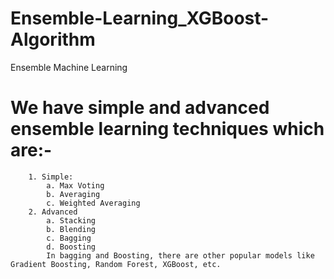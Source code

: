 # Ensemble-Learning_XGBoost-Algorithm
Ensemble Machine Learning
# We have simple and advanced ensemble learning techniques which are:-
        1. Simple:
            a. Max Voting
            b. Averaging
            c. Weighted Averaging
        2. Advanced
            a. Stacking
            b. Blending
            c. Bagging
            d. Boosting
            In bagging and Boosting, there are other popular models like Gradient Boosting, Random Forest, XGBoost, etc.
